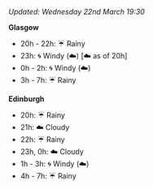 *Updated: Wednesday 22nd March 19:30*

**Glasgow**

* 20h - 22h: :umbrella: Rainy
* 23h: :cyclone: Windy (:cloud:) [:cloud: as of 20h]
* 0h - 2h: :cyclone: Windy (:cloud:)
* 3h - 7h: :umbrella: Rainy

**Edinburgh**

* 20h: :umbrella: Rainy
* 21h: :cloud: Cloudy
* 22h: :umbrella: Rainy
* 23h, 0h: :cloud: Cloudy
* 1h - 3h: :cyclone: Windy (:cloud:)
* 4h - 7h: :umbrella: Rainy
